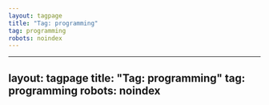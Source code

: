 ```yaml
---
layout: tagpage
title: "Tag: programming"
tag: programming
robots: noindex
---
```

---
layout: tagpage
title: "Tag: programming"
tag: programming
robots: noindex
---

